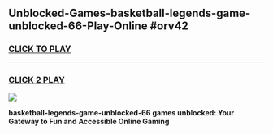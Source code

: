
## Unblocked-Games-basketball-legends-game-unblocked-66-Play-Online #orv42
<h3>
<a href="https://news.freeplayer.one?title=basketball-legends-game-unblocked-66&ref=3">CLICK TO PLAY</a></h3>
<hr>

<h3>
<a href="https://news.freeplayer.one?title=basketball-legends-game-unblocked-66&ref=3">CLICK 2 PLAY</a>
  
</h3>

<a href="https://news.freeplayer.one?title=basketball-legends-game-unblocked-66&ref=3"><img src="https://clearcache.store/games.png"></a>


**basketball-legends-game-unblocked-66 games unblocked: Your Gateway to Fun and Accessible Online Gaming**
